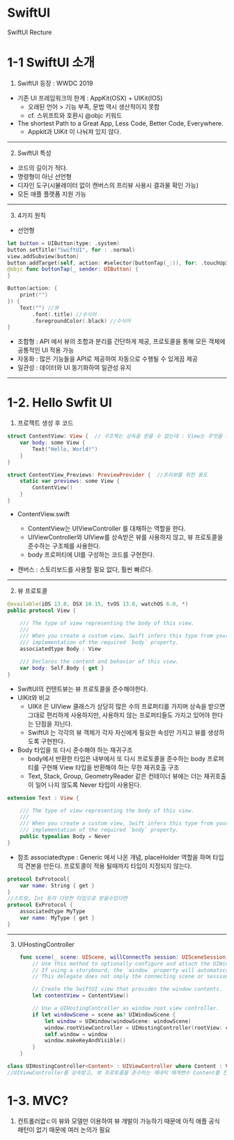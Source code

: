# SwiftUI
SwiftUI Recture

1-1 SwiftUI 소개
===========
1. SwiftUI 등장 : WWDC 2019
* 기존 UI 프레임워크의 한계 : AppKit(OSX) + UIKit(IOS)
  - 오래된 언어 > 기능 부족, 문법 역시 생산적이지 못함
  - cf. 스위프트와 호환시 @objc 키워드
* The shortest Path to a Great App, Less Code, Better Code, Everywhere.
  - Appkit과 UIKit 이 나눠져 있지 않다.
* * *
2. SwiftUI 특성
* 코드의 길이가 적다.
* 명령형이 아닌 선언형
* 디자인 도구(시뮬레이터 없이 캔버스의 프리뷰 사용시 결과물 확인 가능)
* 모든 애플 플랫폼 지원 가능
* * *
3. 4가지 원칙
* 선언형
``` swift
let button = UIButton(type: .system)
button.setTitle("SwiftUI", for : .normal)
view.addSubview(button)
button.addTarget(self, action: #selector(buttonTap(_:)), for: .touchUpInside)
@objc func buttonTap(_ sender: UIButton) {
}
```
``` swift
Button(action: {
    print("")
}) {
    Text("") //뷰
        .font(.title) //수식어
        .foregroundColor(.black) //수식어
}
```
* 조합형 : API 에서 뷰의 조합과 분리를 간단하게 제공, 프로토콜을 통해 모든 객체에 공통적인 UI 적용 가능
* 자동화 : 많은 기능들을 API로 제공하여 자동으로 수행될 수 있게끔 제공
* 일관성 : 데이터와 UI 동기화하여 일관성 유지
* * *

1-2. Hello Swfit UI
===========
1. 프로젝트 생성 후 코드
``` swift
struct ContentView: View {	// 구조체는 상속을 받을 수 없는데 : View는 무엇을 의미하는 걸까? > 뷰 프로토콜이다. 
    var body: some View {
        Text("Hello, World!")
    }
}

struct ContentView_Previews: PreviewProvider {	//프리뷰를 위한 용도
    static var previews: some View {
        ContentView()
    }
}
```
* ContentView.swift
  - ContentView는 UIViewController 를 대채하는 역할을 한다.
  - UIViewController와 UIView를 상속받은 뷰를 사용하지 않고, 뷰 프로토콜을 준수하는 구조체를 사용한다.
  - body 프로퍼티에 UI를 구성하는 코드를 구현한다.

* 캔버스 : 스토리보드를 사용할 필요 없다, 훨씬 빠르다.
* * *
2. 뷰 프로토콜
``` swift
@available(iOS 13.0, OSX 10.15, tvOS 13.0, watchOS 6.0, *)
public protocol View {

    /// The type of view representing the body of this view.
    ///
    /// When you create a custom view, Swift infers this type from your
    /// implementation of the required `body` property.
    associatedtype Body : View

    /// Declares the content and behavior of this view.
    var body: Self.Body { get }
}
```
* SwiftUI의 컨텐트뷰는 뷰 프로토콜을 준수해야한다.
* UIKit와 비교
  - UIKit 은 UIView 클래스가 상당히 많은 수의 프로퍼티를 가지며 상속을 받으면 그대로 편리하게 사용하지만, 사용하지 않는 프로퍼티들도 가지고 있어야 한다는 단점을 지닌다.
  - SwiftUI 는 각각의 뷰 객체가 각자 자신에게 필요한 속성만 가지고 뷰를 생성하도록 구현한다. 
* Body 타입을 또 다시 준수해야 하는 재귀구조
  - body에서 반환한 타입은 내부에서 또 다시 프로토콜을 준수하는 body 프로퍼티를 구현해 View 타입을 반환해야 하는 무한 재귀호출 구조
  - Text, Stack, Group, GeometryReader 같은 컨테이너 뷰에는 더는 재귀호출이 일어 나지 않도록 Never 타입이 사용된다.
``` swift
extension Text : View {

    /// The type of view representing the body of this view.
    ///
    /// When you create a custom view, Swift infers this type from your
    /// implementation of the required `body` property.
    public typealias Body = Never
}
```
* 참조 associatedtype : Generic 에서 나온 개념, placeHolder 역할을 하며 타입의 견본을 만든다. 프로토콜이 적용 될때까지 타입이 지정되지 않는다.
``` swift
protocol ExProtocol{
    var name: String { get }
}
//스트링, Int 등의 다양한 타입으로 받을수있다면
protocol ExProtocol {
    associatedtype MyType
    var name: MyType { get }
}
```
* * *
3. UIHostingController
``` swift
    func scene(_ scene: UIScene, willConnectTo session: UISceneSession, options connectionOptions: UIScene.ConnectionOptions) {
        // Use this method to optionally configure and attach the UIWindow `window` to the provided UIWindowScene `scene`.
        // If using a storyboard, the `window` property will automatically be initialized and attached to the scene.
        // This delegate does not imply the connecting scene or session are new (see `application:configurationForConnectingSceneSession` instead).

        // Create the SwiftUI view that provides the window contents.
        let contentView = ContentView()

        // Use a UIHostingController as window root view controller.
        if let windowScene = scene as? UIWindowScene {
            let window = UIWindow(windowScene: windowScene)
            window.rootViewController = UIHostingController(rootView: contentView) // window.rootViewController와 동일
            self.window = window
            window.makeKeyAndVisible()
        }
    }
```

``` swift
class UIHostingController<Content> : UIViewController where Content : View
//UIViewController를 상속받고, 뷰 프로토콜을 준수하는 제네릭 매개변수 Content를 전달하는 제네릭 클래스
``` 

1-3. MVC?
===========
1. 컨트롤러없ㄷ이 뷰와 모델만 이용하여 뷰 개발이 가능하기 때문에 아직 애플 공식 패턴이 없기 때문에 여러 논의가 필요
